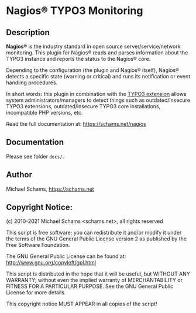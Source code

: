 # Nagios® TYPO3 Monitoring

## Description

**Nagios®** is the industry standard in open source server/service/network monitoring. This plugin for Nagios® reads and parses information about the TYPO3 instance and reports the status to the Nagios® core.

Depending to the configuration (the plugin and Nagios® itself), Nagios® detects a specific state (warning or critical) and runs its notification or event handling procedures.

In short words: this plugin in combination with the [TYPO3 extension](https://typo3.org/extensions/repository/view/nagios) allows system administrators/managers to detect things such as outdated/insecure TYPO3 extensions, outdated/insecure TYPO3 core installations, incompatible PHP versions, etc.

Read the full documentation at: <https://schams.net/nagios>


## Documentation

Please see folder `docs/`.


## Author

Michael Schams, <https://schams.net>


## Copyright Notice:

(c) 2010-2021 Michael Schams <schams.net>, all rights reserved

This script is free software; you can redistribute it and/or modify it under the terms of the GNU General Public License version 2 as published by the Free Software Foundation.

The GNU General Public License can be found at: <http://www.gnu.org/copyleft/gpl.html>

This script is distributed in the hope that it will be useful, but WITHOUT ANY WARRANTY; without even the implied warranty of MERCHANTABILITY or FITNESS FOR A PARTICULAR PURPOSE. See the GNU General Public License for more details.

This copyright notice MUST APPEAR in all copies of the script!
